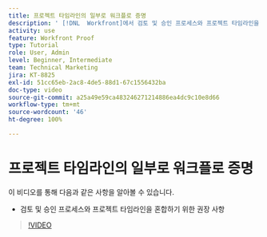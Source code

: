 ```yaml
---
title: 프로젝트 타임라인의 일부로 워크플로 증명
description: ' [!DNL  Workfront]에서 검토 및 승인 프로세스와 프로젝트 타임라인을 혼합하기 위한 권장 사항에 대해 알아봅니다.'
activity: use
feature: Workfront Proof
type: Tutorial
role: User, Admin
level: Beginner, Intermediate
team: Technical Marketing
jira: KT-8825
exl-id: 51cc65eb-2ac8-4de5-88d1-67c1556432ba
doc-type: video
source-git-commit: a25a49e59ca483246271214886ea4dc9c10e8d66
workflow-type: tm+mt
source-wordcount: '46'
ht-degree: 100%

---
```


# 프로젝트 타임라인의 일부로 워크플로 증명

이 비디오를 통해 다음과 같은 사항을 알아볼 수 있습니다.

* 검토 및 승인 프로세스와 프로젝트 타임라인을 혼합하기 위한 권장 사항

>[!VIDEO](https://video.tv.adobe.com/v/335125/?quality=12&learn=on)

<!--
This is a duplicate and not used in the TOC
-->
